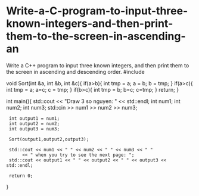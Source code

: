 # Write-a-C-program-to-input-three-known-integers-and-then-print-them-to-the-screen-in-ascending-an
Write a C++ program to input three known integers, and then print them to the screen in ascending and descending order.
#include <iostream>

void Sort(int &a, int &b, int &c){
     if(a>b){
        int tmp = a;
        a = b;
        b = tmp;
     }
     if(a>c){
        int tmp = a;
        a=c;
        c = tmp;
     }
     if(b>c){
        int tmp = b;
        b=c;
        c=tmp;
     }
     return;
}

int main(){
     std::cout << "Draw 3 so nguyen: " << std::endl;
     int num1;
     int num2;
     int num3;
     std::cin >> num1 >> num2 >> num3;

     int output1 = num1;
     int output2 = num2;
     int output3 = num3;

     Sort(output1,output2,output3);

     std::cout << num1 << " " << num2 << " " << num3 << " "
          << " when you try to see the next page: ";
     std::cout << output1 << " " << output2 << " " << output3 << std::endl;

     return 0;
}

